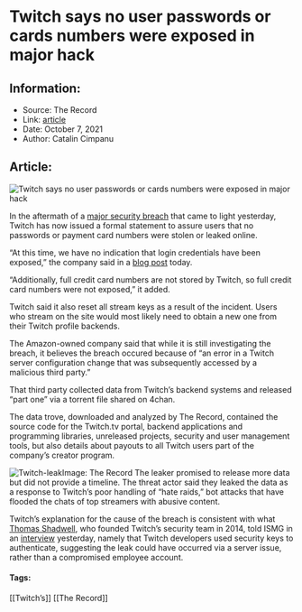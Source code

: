 # Twitch says no user passwords or cards numbers were exposed in major hack
### 

## Information:
+ Source: The Record
+ Link: [article](https://therecord.media/twitch-says-no-user-passwords-or-cards-numbers-were-exposed-in-major-hack/)
+ Date: October 7, 2021
+ Author: Catalin Cimpanu


## Article:
![Twitch says no user passwords or cards numbers were exposed in major hack](https://therecord.media/wp-content/uploads/2021/10/Twitch.jpg)

In the aftermath of a [major security breach](https://therecord.media/twitch-source-code-and-business-data-leaked-on-4chan/) that came to light yesterday, Twitch has now issued a formal statement to assure users that no passwords or payment card numbers were stolen or leaked online.


“At this time, we have no indication that login credentials have been exposed,” the company said in a [blog post](https://blog.twitch.tv/en/2021/10/06/updates-on-the-twitch-security-incident/) today.


“Additionally, full credit card numbers are not stored by Twitch, so full credit card numbers were not exposed,” it added.


Twitch said it also reset all stream keys as a result of the incident. Users who stream on the site would most likely need to obtain a new one from their Twitch profile backends.


The Amazon-owned company said that while it is still investigating the breach, it believes the breach occured because of “an error in a Twitch server configuration change that was subsequently accessed by a malicious third party.”


That third party collected data from Twitch’s backend systems and released “part one” via a torrent file shared on 4chan.


The data trove, downloaded and analyzed by The Record, contained the source code for the Twitch.tv portal, backend applications and programming libraries, unreleased projects, security and user management tools, but also details about payouts to all Twitch users part of the company’s creator program.


![Twitch-leak](https://www-therecord.recfut.com/wp-content/uploads/2021/10/Twitch-leak.png)Image: The Record
The leaker promised to release more data but did not provide a timeline. The threat actor said they leaked the data as a response to Twitch’s poor handling of “hate raids,” bot attacks that have flooded the chats of top streamers with abusive content.


Twitch’s explanation for the cause of the breach is consistent with what [Thomas Shadwell](https://www.linkedin.com/in/thomas-shadwell/), who founded Twitch’s security team in 2014, told ISMG in an [interview](https://www.databreachtoday.com/video-game-streamer-twitch-confirms-massive-data-breach-a-17686) yesterday, namely that Twitch developers used security keys to authenticate, suggesting the leak could have occurred via a server issue, rather than a compromised employee account.





#### Tags:
[[Twitch’s]] [[The Record]]
